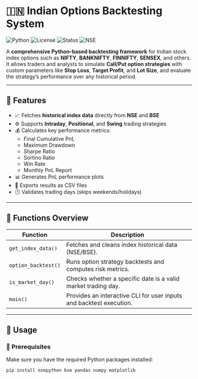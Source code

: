 # 🇮🇳 Indian Options Backtesting System

![Python](https://img.shields.io/badge/Python-3.8%2B-blue)
![License](https://img.shields.io/badge/License-MIT-green)
![Status](https://img.shields.io/badge/Status-Active-brightgreen)
![NSE](https://img.shields.io/badge/Data-NSE%20%26%20BSE-orange)

A **comprehensive Python-based backtesting framework** for Indian stock index options such as **NIFTY**, **BANKNIFTY**, **FINNIFTY**, **SENSEX**, and others.  
It allows traders and analysts to simulate **Call/Put option strategies** with custom parameters like **Stop Loss**, **Target Profit**, and **Lot Size**, and evaluate the strategy’s performance over any historical period.

---

## 🧩 Features

- 📈 Fetches **historical index data** directly from **NSE** and **BSE**  
- ⚙️ Supports **Intraday**, **Positional**, and **Swing** trading strategies  
- 💰 Calculates key performance metrics:
  - Final Cumulative PnL  
  - Maximum Drawdown  
  - Sharpe Ratio  
  - Sortino Ratio  
  - Win Rate  
  - Monthly PnL Report  
- 📊 Generates PnL performance plots  
- 🧾 Exports results as CSV files  
- 🕒 Validates trading days (skips weekends/holidays)

---

## 🧠 Functions Overview

| Function | Description |
|-----------|--------------|
| `get_index_data()` | Fetches and cleans index historical data (NSE/BSE). |
| `option_backtest()` | Runs option strategy backtests and computes risk metrics. |
| `is_market_day()` | Checks whether a specific date is a valid market trading day. |
| `main()` | Provides an interactive CLI for user inputs and backtest execution. |

---

## 🚀 Usage

### 🔧 Prerequisites
Make sure you have the required Python packages installed:
```bash
pip install nsepython bse pandas numpy matplotlib
